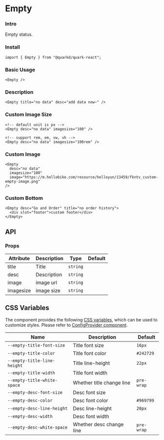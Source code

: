 # Empty

### Intro

Empty status.

### Install

```tsx
import { Empty } from "@quarkd/quark-react";
```

### Basic Usage

```tsx
<Empty />
```

### Description

```tsx
<Empty title="no data" desc="add data now~" />
```

### Custom Image Size

```tsx
<!-- default unit is px -->
<Empty desc="no data" imagesize="100" />

<!-- support rem, em, vw, vh -->
<Empty desc="no data" imagesize="100rem" />
```

### Custom Image

```tsx
<Empty
  desc="no data"
  imagesize="100"
  image="https://m.hellobike.com/resource/helloyun/13459/fkntv_custom-empty-image.png"
/>
```

### Custom Bottom

```tsx
<Empty desc="Go and Order" title="no order history">
  <div slot="footer">custom footer</div>
</Empty>
```

## API

### Props

| Attribute | Description | Type     | Default |
| --------- | ----------- | -------- | ------- |
| title     | Title       | `string` |         |
| desc      | Description | `string` |         |
| image     | image url   | `string` |         |
| imagesize | image size  | `string` |         |

## CSS Variables

The component provides the following [CSS variables](https://developer.mozilla.org/zh-CN/docs/Web/CSS/Using_CSS_custom_properties), which can be used to customize styles. Please refer to [ConfigProvider component](#/zh-CN/guide/theme).

| Name                        | Description               | Default    |
| --------------------------- | ------------------------- | ---------- |
| `--empty-title-font-size`   | Title font size           | `16px`     |
| `--empty-title-color`       | Title font color          | `#242729`  |
| `--empty-title-line-height` | Title line-height         | `22px`     |
| `--empty-title-width`       | Title font width          |
| `--empty-title-white-space` | Whether title change line | `pre-wrap` |
| `--empty-desc-font-size`    | Desc font size            |
| `--empty-desc-color`        | Desc font color           | `#969799`  |
| `--empty-desc-line-height`  | Desc line-height          | `20px`     |
| `--empty-desc-width`        | Desc font width           |
| `--empty-desc-white-space`  | Whether desc change line  | `pre-wrap` |
